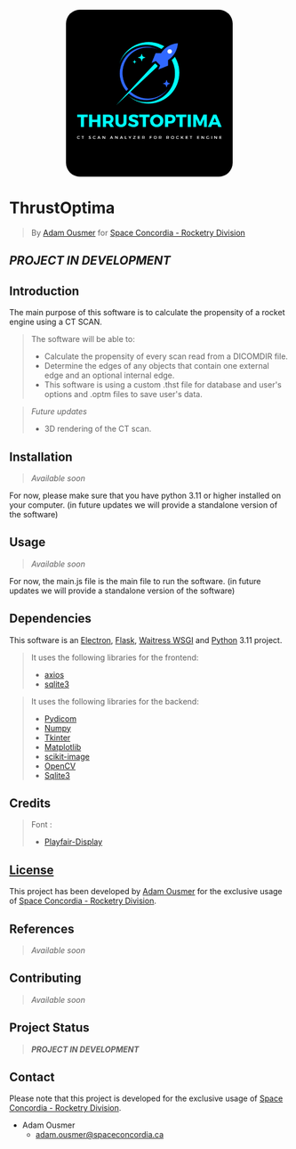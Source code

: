 <div style="display: flex; flex-direction: column; align-items: center; justify-content: center; margin: 25px;">
<img src="frontend/GUI/assets/img/ThrustOptima_Logo.png" alt="" style="height: 300px; border-radius: 25px">
</div>

# ThrustOptima
>By [Adam Ousmer](https://github.com/AdamOusmer) for [Space Concordia - Rocketry Division](https://spaceconcordia.ca/rocketry)

## _PROJECT IN DEVELOPMENT_


## Introduction

The main purpose of this software is to calculate the propensity of a rocket engine using a CT SCAN. 

> The software will be able to:
> 
> - Calculate the propensity of every scan read from a DICOMDIR file.
> - Determine the edges of any objects that contain one external edge and an optional internal edge.
> - This software is using a custom .thst file for database and user's options and .optm files to save user's data.

> _Future updates_
> - 3D rendering of the CT scan.


## Installation

> _Available soon_

For now, please make sure that you have python 3.11 or higher installed on your computer. (in future updates we will provide a standalone version of the software)


## Usage

> _Available soon_

 For now, the main.js file is the main file to run the software. (in future updates we will provide a standalone version of the software)

## Dependencies
 This software is an [Electron](https://www.electronjs.org), [Flask](https://flask.palletsprojects.com/en/3.0.x/), [Waitress WSGI](https://pypi.org/project/waitress/) and [Python](https://www.python.org) 3.11 project.
> 
> It uses the following libraries for the frontend:
> - [axios](https://axios-http.com/docs/intro)
> - [sqlite3](https://www.sqlite.org/index.html)
 
> It uses the following libraries for the backend:
> - [Pydicom](https://pydicom.github.io/pydicom/dev/index.html#)
> - [Numpy](https://numpy.org/doc/)
> - [Tkinter](https://docs.python.org/3/library/tkinter.html)
> - [Matplotlib](https://matplotlib.org/stable/contents.html)
> - [scikit-image](https://scikit-image.org)
> - [OpenCV](https://docs.opencv.org/master/)
> - [Sqlite3](https://www.sqlite.org/index.html)


## Credits

> Font :
> - [Playfair-Display](https://github.com/clauseggers/Playfair-Display)

## [License](LICENSE.md)

This project has been developed by [Adam Ousmer](https://github.com/AdamOusmer) for the exclusive usage of [Space Concordia - Rocketry Division](https://spaceconcordia.ca/rocketry).


## References

> _Available soon_


## Contributing

> _Available soon_

## Project Status
> _**PROJECT IN DEVELOPMENT**_

## Contact
Please note that this project is developed for the exclusive usage of [Space Concordia - Rocketry Division](https://spaceconcordia.ca/rocketry).
 
- Adam Ousmer 
    - [adam.ousmer@spaceconcordia.ca](mailto:adam.ousmer@spaceconcordia.ca)

